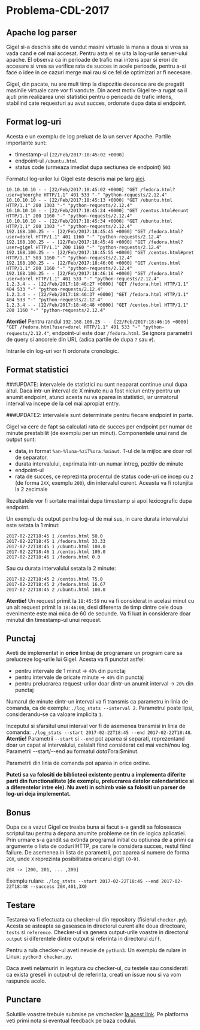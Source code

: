 # Problema-CDL-2017
## Apache log parser

Gigel si-a deschis site de vandut masini virtuale la mana a doua si vrea sa vada cand e cel mai accesat. Pentru asta el se uita la log-urile server-ului apache. El observa ca in perioade de trafic mai intens apar si erori de accesare si vrea sa verifice rata de succes in acele perioade, pentru a-si face o idee in ce cazuri merge mai rau si ce fel de optimizari ar fi necesare.

Gigel, din pacate, nu are mult timp la dispozitie deoarece are de pregatit masinile virtuale care vor fi vandute. Din acest motiv Gigel te-a rugat sa il ajuti prin realizarea unei statistici pentru o perioada de trafic intens, stabilind cate requesturi au avut succes, ordonate dupa data si endpoint.

## Format log-uri

Acesta e un exemplu de log preluat de la un server Apache. Partile importante sunt:

* timestamp-ul `[22/Feb/2017:18:45:02 +0000]`
* endpoint-ul `/ubuntu.html`
* status code (urmeaza imediat dupa sectiunea de endpoint) `503`
    

Formatul log-urilor lui Gigel este descris mai pe larg [aici](https://httpd.apache.org/docs/1.3/logs.html).

    10.10.10.10 - - [22/Feb/2017:18:45:02 +0000] "GET /fedora.html?user=gheorghe HTTP/1.1" 401 533 "-" "python-requests/2.12.4"
    10.10.10.10 - - [22/Feb/2017:18:45:13 +0000] "GET /ubuntu.html HTTP/1.1" 200 1303 "-" "python-requests/2.12.4"
    10.10.10.10 - - [22/Feb/2017:18:45:24 +0000] "GET /centos.html#enunt HTTP/1.1" 200 1160 "-" "python-requests/2.12.4"
    10.10.10.10 - - [22/Feb/2017:18:45:34 +0000] "GET /ubuntu.html HTTP/1.1" 200 1303 "-" "python-requests/2.12.4"
    192.168.100.25 - - [22/Feb/2017:18:45:45 +0000] "GET /fedora.html?user=dorel HTTP/1.1" 401 1160 "-" "python-requests/2.12.4"
    192.168.100.25 - - [22/Feb/2017:18:45:49 +0000] "GET /fedora.html?user=gigel HTTP/1.1" 200 1160 "-" "python-requests/2.12.4"
    192.168.100.25 - - [22/Feb/2017:18:45:55 +0000] "GET /centos.html#pret HTTP/1.1" 503 1160 "-" "python-requests/2.12.4"
    192.168.100.25 - - [22/Feb/2017:18:46:06 +0000] "GET /centos.html HTTP/1.1" 200 1160 "-" "python-requests/2.12.4"
    192.168.100.25 - - [22/Feb/2017:18:46:16 +0000] "GET /fedora.html?user=dorel HTTP/1.1" 401 533 "-" "python-requests/2.12.4"
    1.2.3.4 - - [22/Feb/2017:18:46:27 +0000] "GET /fedora.html HTTP/1.1" 404 533 "-" "python-requests/2.12.4"
    1.2.3.4 - - [22/Feb/2017:18:46:37 +0000] "GET /fedora.html HTTP/1.1" 404 533 "-" "python-requests/2.12.4"
    1.2.3.4 - - [22/Feb/2017:18:46:48 +0000] "GET /centos.html HTTP/1.1" 200 1160 "-" "python-requests/2.12.4"

**Atentie!** Pentru randul `192.168.100.25 - - [22/Feb/2017:18:46:16 +0000] "GET /fedora.html?user=dorel HTTP/1.1" 401 533 "-" "python-requests/2.12.4"`, endpoint-ul este doar  `/fedora.html`. Se ignora parametrii de query si ancorele din URL (adica partile de dupa `?` sau `#`).

Intrarile din log-uri vor fi ordonate cronologic.

## Format statistici

###UPDATE: intervalele de statistici nu sunt neaparat continue unul dupa altul. Daca intr-un interval de X minute nu a fost niciun entry pentru un anumit endpoint, atunci acesta nu va aparea in statistici, iar urmatorul interval va incepe de la cel mai apropiat entry.

###UPDATE2: intervalele sunt determinate pentru fiecare endpoint in parte.

Gigel va cere de fapt sa calculati rata de succes per endpoint per numar de minute prestabilit (de exemplu per un minut). Componentele unui rand de output sunt:

* data, in format `%an-%luna-%ziT%ora:%minut`. T-ul de la mijloc are doar rol de separator.
* durata intervalului, exprimata intr-un numar intreg, pozitiv de minute
* endpoint-ul
* rata de succes, ce reprezinta procentul de status code-uri ce incep cu `2` (de forma `2XX`, exemplu `200`), din intervalul curent. Aceasta va fi rotunjita la 2 zecimale

Rezultatele vor fi sortate mai intai dupa timestamp si apoi lexicografic dupa endpoint.

Un exemplu de output pentru log-ul de mai sus, in care durata intervalului este setata la 1 minut:

    2017-02-22T18:45 1 /centos.html 50.0
    2017-02-22T18:45 1 /fedora.html 33.33
    2017-02-22T18:45 1 /ubuntu.html 100.0
    2017-02-22T18:46 1 /centos.html 100.0
    2017-02-22T18:46 1 /fedora.html 0.0


Sau cu durata intervalului setata la 2 minute:

    2017-02-22T18:45 2 /centos.html 75.0
    2017-02-22T18:45 2 /fedora.html 16.67
    2017-02-22T18:45 2 /ubuntu.html 100.0

**Atentie!** Un request primit la `18:45:59` nu va fi considerat in acelasi minut cu un alt request primit la `18:46:00`, desi diferenta de timp dintre cele doua evenimente este mai mica de 60 de secunde. Va fi luat in considerare doar minutul din timestamp-ul unui request.

## Punctaj

Aveti de implementat in **orice** limbaj de programare un program care sa prelucreze log-urile lui Gigel. Acesta va fi punctat astfel:

* pentru intervale de 1 minut -> `40%` din punctaj
* pentru intervale de oricate minute -> `40%` din punctaj
* pentru prelucrarea request-urilor doar dintr-un anumit interval -> `20%` din punctaj

Numarul de minute dintr-un interval va fi transmis ca parametru in linia de comanda, ca de exemplu: `./log_stats --interval 2`. Parametrul poate lipsi, considerandu-se ca valoare implicita `1`.

Inceputul si sfarsitul unui interval vor fi de asemenea transmisi in linia de comanda: `./log_stats --start 2017-02-22T18:45 --end 2017-02-22T18:48`. **Atentie!** Parametrii `--start` si `--end` pot aparea si separati, reprezentand doar un capat al intervalului, celalalt fiind considerat cel mai vechi/nou log. Parametrii --start/--end au formatul $dataT$ora:$minut.

Parametrii din linia de comanda pot aparea in orice ordine.


**Puteti sa va folositi de biblioteci existente pentru a implementa diferite parti din functionalitate (de exemplu, prelucrarea datelor calendaristice si a diferentelor intre ele). Nu aveti in schimb voie sa folositi un parser de log-uri deja implementat.**

## Bonus

Dupa ce a vazut Gigel ce treaba buna ai facut s-a gandit sa foloseasca scriptul tau pentru a depana anumite probleme ce tin de logica aplicatiei. Prin urmare s-a gandit sa extinda programul initial cu optiunea de a primi ca argumente o lista de coduri HTTP, pe care le considera succes, restul fiind failure. De asemenea in lista de parametrii, pot aparea si numere de forma `20X`, unde `X` reprezinta posibilitatea oricarui digit `(0-9)`.

`20X -> [200, 201, ... ,209]`

Exemplu rulare: `./log_stats --start 2017-02-22T18:45 --end 2017-02-22T18:48 --success 20X,401,3X0`

## Testare

Testarea va fi efectuata cu checker-ul din repository (fisierul `checker.py`). Acesta se asteapta sa gaseasca in directorul curent alte doua directoare, `tests` si `reference`. Checker-ul va genera output-urile voastre in directorul `output` si diferentele dintre output si referinta in directorul `diff`.

Pentru a rula checker-ul aveti nevoie de `python3`. Un exemplu de rulare in Linux: `python3 checker.py`.

Daca aveti nelamuriri in legatura cu checker-ul, cu testele sau considerati ca exista greseli in output-ul de referinta, creati un issue nou si va vom raspunde acolo.

## Punctare

Solutiile voastre trebuie submise pe vmchecker [la acest link](https://vmchecker.cs.pub.ro/ui/#CDL). Pe platforma veti primi nota si eventual feedback pe baza codului.
